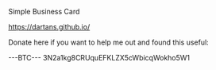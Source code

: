 Simple Business Card

https://dartans.github.io/

Donate here if you want to help me out and found this useful:

---BTC--- 3N2a1kg8CRUquEFKLZX5cWbicqWokho5W1

